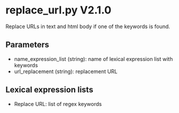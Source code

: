 replace_url.py V2.1.0
=====================

Replace URLs in text and html body if one of the keywords is found.

## Parameters
* name_expression_list (string): name of lexical expression list with keywords
* url_replacement (string): replacement URL

## Lexical expression lists
* Replace URL: list of regex keywords
